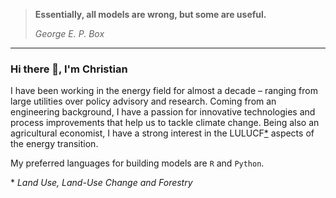> **Essentially, all models are wrong, but some are useful.**
>
> *George E. P. Box*

---

### Hi there 👋, I'm Christian

I have been working in the energy field for almost a decade – ranging from large utilities over policy advisory and research. Coming from an engineering background, I have a passion for innovative technologies and process improvements that help us to tackle climate change. Being also an agricultural economist, I have a strong interest in the LULUCF[*](#myfootnote1) aspects of the energy transition.

My preferred languages for building models are `R` and `Python`.

<a name="myfootnote1">\*</a> *Land Use, Land-Use Change and Forestry*

<!--
**cfreericks/cfreericks** is a ✨ _special_ ✨ repository because its `README.md` (this file) appears on your GitHub profile.

Here are some ideas to get you started:

- 🔭 I’m currently working on ...
- 🌱 I’m currently learning ...
- 👯 I’m looking to collaborate on ...
- 🤔 I’m looking for help with ...
- 💬 Ask me about ...
- 📫 How to reach me: ...
- 😄 Pronouns: ...
- ⚡ Fun fact: ...
-->
